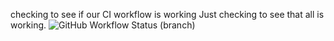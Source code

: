 checking to see if our CI workflow is working
Just checking to see that all is working.
![GitHub Workflow Status (branch)](https://img.shields.io/github/actions/workflow/status/Otega91/sem/main.yml?branch=master)